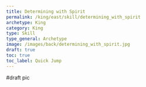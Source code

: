 ```yaml
---
title: Determining with Spirit
permalink: /king/east/skill/determining_with_spirit
archetype: King
category: King
type: Skill
type_general: Archetype
image: /images/back/determining_with_spirit.jpg
draft: true
toc: true
toc_label: Quick Jump
---
```

#draft pic
